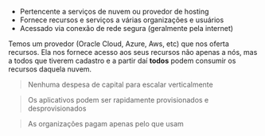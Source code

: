 - Pertencente a serviços de nuvem ou provedor de hosting
- Fornece recursos e serviços a várias organizações e usuários
- Acessado via conexão de rede segura (geralmente pela internet)

Temos um provedor (Oracle Cloud, Azure, Aws, etc) que nos oferta recursos. Ela nos fornece acesso aos seus recursos não apenas a nós, mas a todos que tiverem cadastro e a partir daí **todos** podem consumir os recursos daquela nuvem.

> Nenhuma despesa de capital para escalar verticalmente

> Os aplicativos podem ser rapidamente provisionados e desprovisionados

 > As organizações pagam apenas pelo que usam